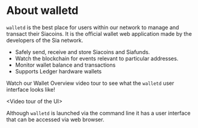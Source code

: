 # About walletd

`walletd` is the best place for users within our network to manage and transact their Siacoins. It is the official wallet web application made by the developers of the Sia network.

* Safely send, receive and store Siacoins and Siafunds.
* Watch the blockchain for events relevant to particular addresses.
* Monitor wallet balance and transactions
* Supports Ledger hardware wallets

Watch our Wallet Overview video tour to see what the `walletd` user interface looks like!

\<Video tour of the UI>

Although `walletd` is launched via the command line it has a user interface that can be accessed via web browser.









